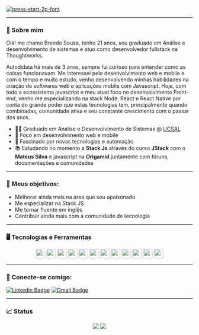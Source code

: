 <a href="https://fontmeme.com/fonts/press-start-2p-font/"><img src="https://fontmeme.com/permalink/200812/3c3198c506947004afe18fb8b84b081b.png" alt="press-start-2p-font" border="0"></a>

---

### 📝 Sobre mim
Olá! me chamo Brendo Souza, tenho 21 anos, sou graduado em Análise e desenvolvimento de sistemas e atuo como desenvolvedor fullstack na Thoughtworks.

Autodidata há mais de 3 anos, sempre fui curioso para entender como as coisas funcionavam. Me interessei pelo desenvolvimento web e mobile e com o tempo e muito estudo, venho desenvolvendo minhas habilidades na criação de softwares web e aplicações mobile com Javascript.
Hoje, com todo o ecossistema javascript e meu atual foco no desenvolvimento Front-end, venho me especializando na stack Node, React e React Native por conta do grande poder que estas tecnologias tem, principalmente quando combinadas, comunidade ativa e seu constante crescimento com o passar dos anos.

- 👨‍🎓 Graduado em Análise e Desenvolvimento de Sistemas @ [UCSAL](https://www.ucsal.br/)
- 💢 Foco em desenvolvimento web e mobile
- 🤖 Fascinado por novas tecnologias e automação
- 📚 Estudando no momento a **Stack Js** através do curso **JStack** com o **Mateus Silva** e javascript na **Origamid** juntamente com fóruns, documentações e comunidades

---

### 🚀 Meus objetivos:

- Melhorar ainda mais na área que sou apaixonado
- Me especializar na Stack JS
- Me tornar fluente em inglês
- Contribuir ainda mais com a comunidade de tecnologia

---

### 🖥 Tecnologias e Ferramentas

<p align="center">

<img src="https://img.shields.io/badge/javascript-%23F7DF1E.svg?&style=for-the-badge&logo=javascript&logoColor=black" height="25"/>
<img src="https://img.shields.io/badge/node.js%20-%2343853D.svg?&style=for-the-badge&logo=node.js&logoColor=white" height="25"/>
<img src="https://img.shields.io/badge/express.js%20-%23404d59.svg?&style=for-the-badge" height="25"/>
<img src="https://img.shields.io/badge/react%20-%2320232a.svg?&style=for-the-badge&logo=react&logoColor=%2361DAFB" height="25"/>
<img src="https://img.shields.io/badge/typescript%20-%23007ACC.svg?&style=for-the-badge&logo=typescript&logoColor=white" height="25"/>
<img src="https://img.shields.io/badge/-npm-CB3837?style=flat-square&logo=npm" height="25"/>
<img src="https://img.shields.io/badge/html5%20-%23E34F26.svg?&style=for-the-badge&logo=html5&logoColor=white" height="25"/>
<img src="https://img.shields.io/badge/css3%20-%231572B6.svg?&style=for-the-badge&logo=css3&logoColor=white" height="25"/>
<img src="https://img.shields.io/badge/postgres-%23316192.svg?&style=for-the-badge&logo=postgresql&logoColor=white" height="25"/>
<img src="https://img.shields.io/badge/docker%20-%230db7ed.svg?&style=for-the-badge&logo=docker&logoColor=white" height="25"/>
<img src="https://img.shields.io/badge/-GitHub-181717?style=flat-square&logo=github" height="25"/>
<img src="https://img.shields.io/badge/git%20-%23F05033.svg?&style=for-the-badge&logo=git&logoColor=white" height="25"/>

</p>

---

### 🤝 Conecte-se comigo:
[![Linkedin Badge](https://img.shields.io/badge/-LinkedIn-blue?style=flat-square&logo=Linkedin&logoColor=white&link=https://www.linkedin.com/in/brendo-souza-pinheiro)](https://www.linkedin.com/in/brendo-souza-pinheiro)
[![Gmail Badge](https://img.shields.io/badge/-Gmail-c14438?style=flat-square&logo=Gmail&logoColor=white&link=mailto:brendo.spinheiro@gmail.com)](mailto:brendo.spinheiro@gmail.com)

---
### 📈 Status
<p align="center">
  <img src="https://github-readme-stats.vercel.app/api?username=BrendoSPinheiro&theme=tokyonight&show_icons=true"></img>
  <img src = "https://github-readme-stats.vercel.app/api/top-langs/?username=BrendoSPinheiro&hide=css,html,php&theme=tokyonight">
</p>






